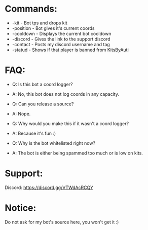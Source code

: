 # Commands:

- -kit - Bot tps and drops kit
- -position - Bot gives it's current coords
- -cooldown - Displays the current bot cooldown
- -discord - Gives the link to the support discord
- -contact - Posts my discord username and tag
- -statud <player> - Shows if that player is banned from KitsByAuti

# FAQ:

- Q: Is this bot a coord logger?
- A: No, this bot does not log coords in any capacity.

- Q: Can you release a source?
- A: Nope.

- Q: Why would you make this if it wasn't a coord logger?
- A: Because it's fun :)

- Q: Why is the bot whitelisted right now?
- A: The bot is either being spammed too much or is low on kits.

# Support:

Discord: https://discord.gg/VTWdAcRCQY

# Notice:

Do not ask for my bot's source here, you won't get it :)
